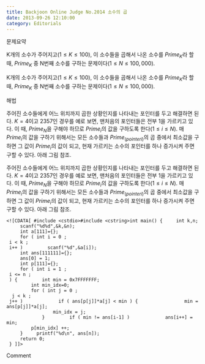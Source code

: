 ```yaml
---
title: Backjoon Online Judge No.2014 소수의 곱
date: 2013-09-26 12:10:00
category: Editorials
---
```


문제요약

K개의 소수가 주어지고$(1\leq{}K\leq{}100)$, 이 소수들을 곱해서 나온 소수를 $Prime_K$라 할 때, $Prime_K$ 중 N번째 소수를 구하는 문제이다$(1\leq{}N\leq{}100,000)$.

K개의 소수가 주어지고$(1\leq{}K\leq{}100)$, 이 소수들을 곱해서 나온 소수를 $Prime_K$라 할 때, $Prime_K$ 중 N번째 소수를 구하는 문제이다$(1\leq{}N\leq{}100,000)$.

해법

주어진 소수들에게 어느 위치까지 곱한 상황인지를 나타내는 포인터를 두고 해결하면 된다. $K=4$이고 $2 3 5 7$인 경우를 예로 보면, 맨처음의 포인터들은 전부 1을 가르키고 있다. 이 때, $Prime_N$을 구해야 하므로 $Prime_i$의 값을 구하도록 한다$(1\leq{}i\leq{}N)$. 매 $Prime_i$의 값을 구하기 위해서는 모든 소수들과 $Prime_(pointer i)$의 곱 중에서 최소값을 구하면 그 값이 $Prime_i$의 값이 되고, 현재 가르키는 소수의 포인터를 하나 증가시켜 주면 구할 수 있다. 아래 그림 참조. 

주어진 소수들에게 어느 위치까지 곱한 상황인지를 나타내는 포인터를 두고 해결하면 된다. $K=4$이고 $2 3 5 7$인 경우를 예로 보면, 맨처음의 포인터들은 전부 1을 가르키고 있다. 이 때, $Prime_N$을 구해야 하므로 $Prime_i$의 값을 구하도록 한다$(1\leq{}i\leq{}N)$. 매 $Prime_i$의 값을 구하기 위해서는 모든 소수들과 $Prime_(pointer i)$의 곱 중에서 최소값을 구하면 그 값이 $Prime_i$의 값이 되고, 현재 가르키는 소수의 포인터를 하나 증가시켜 주면 구할 수 있다. 아래 그림 참조. 










```
<![CDATA[ #include <cstdio>#include <cstring>int main() {     int k,n;
     scanf("%d%d",&k,&n);
     int a[111]={};
     for ( int i = 0 ;
 i < k ;
 i++ )         scanf("%d",&a[i]);
     int ans[111111]={};
     ans[0] = 1;
     int p[111]={};
     for ( int i = 1 ;
 i <= n ;
 ) {         int min = 0x7FFFFFFF;
         int min_idx=0;
         for ( int j = 0 ;
  j < k ;
 j++ )             if ( ans[p[j]]*a[j] < min ) {                 min = ans[p[j]]*a[j];
                 min_idx = j;
             }         if ( min != ans[i-1] )             ans[i++] = min;
         p[min_idx] ++;
     }     printf("%d\n", ans[n]);
     return 0;
 } ]]>
```
Comment

